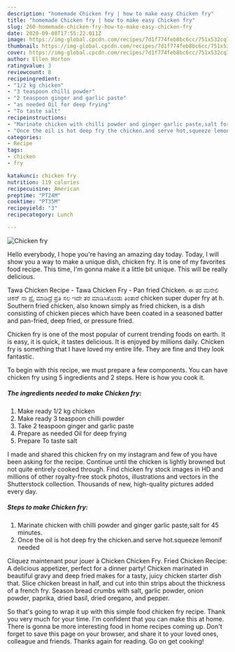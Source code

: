 ```yaml
---
description: "homemade Chicken fry | how to make easy Chicken fry"
title: "homemade Chicken fry | how to make easy Chicken fry"
slug: 260-homemade-chicken-fry-how-to-make-easy-chicken-fry
date: 2020-09-08T17:55:22.011Z
image: https://img-global.cpcdn.com/recipes/7d1f774feb8bc6cc/751x532cq70/chicken-fry-recipe-main-photo.jpg
thumbnail: https://img-global.cpcdn.com/recipes/7d1f774feb8bc6cc/751x532cq70/chicken-fry-recipe-main-photo.jpg
cover: https://img-global.cpcdn.com/recipes/7d1f774feb8bc6cc/751x532cq70/chicken-fry-recipe-main-photo.jpg
author: Ellen Horton
ratingvalue: 3
reviewcount: 8
recipeingredient:
- "1/2 kg chicken"
- "3 teaspoon chilli powder"
- "2 teaspoon ginger and garlic paste"
- "as needed Oil for deep frying"
- "To taste salt"
recipeinstructions:
- "Marinate chicken with chilli powder and ginger garlic paste,salt for 45 minutes."
- "Once the oil is hot deep fry the chicken.and serve hot.squeeze lemonif needed"
categories:
- Recipe
tags:
- chicken
- fry

katakunci: chicken fry 
nutrition: 119 calories
recipecuisine: American
preptime: "PT24M"
cooktime: "PT35M"
recipeyield: "3"
recipecategory: Lunch

---
```



![Chicken fry](https://img-global.cpcdn.com/recipes/7d1f774feb8bc6cc/751x532cq70/chicken-fry-recipe-main-photo.jpg)

Hello everybody, I hope you're having an amazing day today. Today, I will show you a way to make a unique dish, chicken fry. It is one of my favorites food recipe. This time, I'm gonna make it a little bit unique. This will be really delicious.

Tawa Chicken Recipe - Tawa Chicken Fry - Pan fried Chicken. ಈ ತರ ಮನೇಲಿ ಚಿಕನ್ ನಾ ಪ್ರೈ ಮಾಡಿದ್ರೆ ಪ್ರತಿ ಸಲ ಇದೇ ತರ ಮಾಡಿಸಿಕೊಂಡು ತಿಂತಾರೆ chicken super duper fry at h. Southern fried chicken, also known simply as fried chicken, is a dish consisting of chicken pieces which have been coated in a seasoned batter and pan-fried, deep fried, or pressure fried.

Chicken fry is one of the most popular of current trending foods on earth. It is easy, it is quick, it tastes delicious. It is enjoyed by millions daily. Chicken fry is something that I have loved my entire life. They are fine and they look fantastic.


To begin with this recipe, we must prepare a few components. You can have chicken fry using 5 ingredients and 2 steps. Here is how you cook it.

<!--inarticleads1-->

##### The ingredients needed to make Chicken fry:

1. Make ready 1/2 kg chicken
1. Make ready 3 teaspoon chilli powder
1. Take 2 teaspoon ginger and garlic paste
1. Prepare as needed Oil for deep frying
1. Prepare To taste salt


I made and shared this chicken fry on my instagram and few of you have been asking for the recipe. Continue until the chicken is lightly browned but not quite entirely cooked through. Find chicken fry stock images in HD and millions of other royalty-free stock photos, illustrations and vectors in the Shutterstock collection. Thousands of new, high-quality pictures added every day. 

<!--inarticleads2-->

##### Steps to make Chicken fry:

1. Marinate chicken with chilli powder and ginger garlic paste,salt for 45 minutes.
1. Once the oil is hot deep fry the chicken.and serve hot.squeeze lemonif needed


Cliquez maintenant pour jouer à Chicken Chicken Fry. Fried Chicken Recipe: A delicious appetizer, perfect for a dinner party! Chicken marinated in beautiful gravy and deep fried makes for a tasty, juicy chicken starter dish that. Slice chicken breast in half, and cut into thin strips about the thickness of a french fry. Season bread crumbs with salt, garlic powder, onion powder, paprika, dried basil, dried oregano, and pepper. 

So that's going to wrap it up with this simple food chicken fry recipe. Thank you very much for your time. I'm confident that you can make this at home. There is gonna be more interesting food in home recipes coming up. Don't forget to save this page on your browser, and share it to your loved ones, colleague and friends. Thanks again for reading. Go on get cooking!
